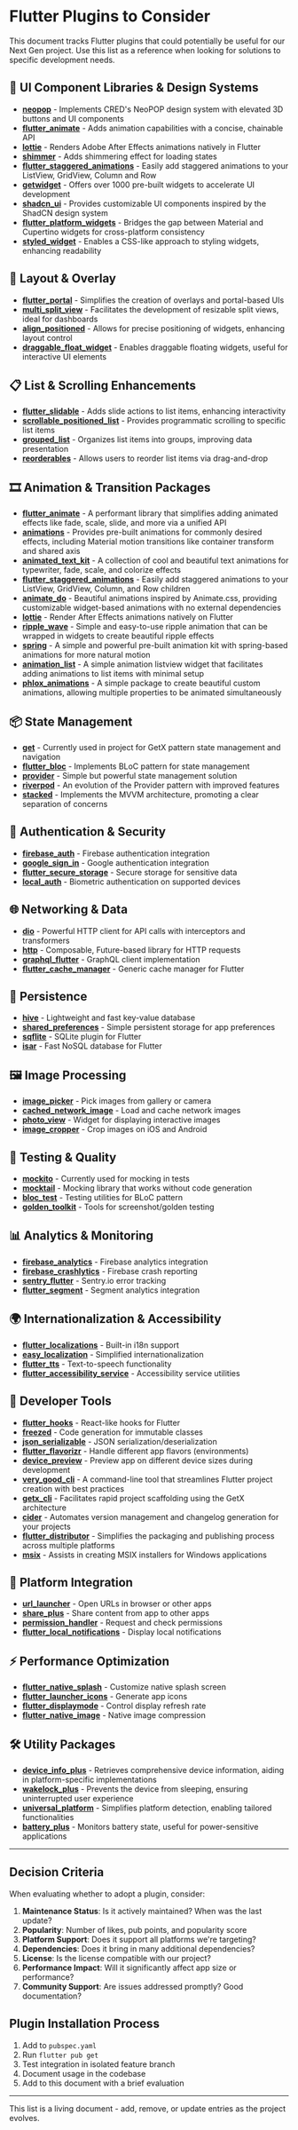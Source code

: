 # Flutter Plugins to Consider

This document tracks Flutter plugins that could potentially be useful for our Next Gen project. Use this list as a reference when looking for solutions to specific development needs.

## 🎨 UI Component Libraries & Design Systems

- [**neopop**](https://pub.dev/packages/neopop) - Implements CRED's NeoPOP design system with elevated 3D buttons and UI components
- [**flutter_animate**](https://pub.dev/packages/flutter_animate) - Adds animation capabilities with a concise, chainable API
- [**lottie**](https://pub.dev/packages/lottie) - Renders Adobe After Effects animations natively in Flutter
- [**shimmer**](https://pub.dev/packages/shimmer) - Adds shimmering effect for loading states
- [**flutter_staggered_animations**](https://pub.dev/packages/flutter_staggered_animations) - Easily add staggered animations to your ListView, GridView, Column and Row
- [**getwidget**](https://pub.dev/packages/getwidget) - Offers over 1000 pre-built widgets to accelerate UI development
- [**shadcn_ui**](https://pub.dev/packages/shadcn_ui) - Provides customizable UI components inspired by the ShadCN design system
- [**flutter_platform_widgets**](https://pub.dev/packages/flutter_platform_widgets) - Bridges the gap between Material and Cupertino widgets for cross-platform consistency
- [**styled_widget**](https://pub.dev/packages/styled_widget) - Enables a CSS-like approach to styling widgets, enhancing readability

## 🧱 Layout & Overlay

- [**flutter_portal**](https://pub.dev/packages/flutter_portal) - Simplifies the creation of overlays and portal-based UIs
- [**multi_split_view**](https://pub.dev/packages/multi_split_view) - Facilitates the development of resizable split views, ideal for dashboards
- [**align_positioned**](https://pub.dev/packages/align_positioned) - Allows for precise positioning of widgets, enhancing layout control
- [**draggable_float_widget**](https://pub.dev/packages/draggable_float_widget) - Enables draggable floating widgets, useful for interactive UI elements

## 📋 List & Scrolling Enhancements

- [**flutter_slidable**](https://pub.dev/packages/flutter_slidable) - Adds slide actions to list items, enhancing interactivity
- [**scrollable_positioned_list**](https://pub.dev/packages/scrollable_positioned_list) - Provides programmatic scrolling to specific list items
- [**grouped_list**](https://pub.dev/packages/grouped_list) - Organizes list items into groups, improving data presentation
- [**reorderables**](https://pub.dev/packages/reorderables) - Allows users to reorder list items via drag-and-drop

## 🎞️ Animation & Transition Packages

- [**flutter_animate**](https://pub.dev/packages/flutter_animate) - A performant library that simplifies adding animated effects like fade, scale, slide, and more via a unified API
- [**animations**](https://pub.dev/packages/animations) - Provides pre-built animations for commonly desired effects, including Material motion transitions like container transform and shared axis
- [**animated_text_kit**](https://pub.dev/packages/animated_text_kit) - A collection of cool and beautiful text animations for typewriter, fade, scale, and colorize effects
- [**flutter_staggered_animations**](https://pub.dev/packages/flutter_staggered_animations) - Easily add staggered animations to your ListView, GridView, Column, and Row children
- [**animate_do**](https://pub.dev/packages/animate_do) - Beautiful animations inspired by Animate.css, providing customizable widget-based animations with no external dependencies
- [**lottie**](https://pub.dev/packages/lottie) - Render After Effects animations natively on Flutter
- [**ripple_wave**](https://pub.dev/packages/ripple_wave) - Simple and easy-to-use ripple animation that can be wrapped in widgets to create beautiful ripple effects
- [**spring**](https://pub.dev/packages/spring) - A simple and powerful pre-built animation kit with spring-based animations for more natural motion
- [**animation_list**](https://pub.dev/packages/animation_list) - A simple animation listview widget that facilitates adding animations to list items with minimal setup
- [**phlox_animations**](https://pub.dev/packages/phlox_animations) - A simple package to create beautiful custom animations, allowing multiple properties to be animated simultaneously

## 📦 State Management

- [**get**](https://pub.dev/packages/get) - Currently used in project for GetX pattern state management and navigation
- [**flutter_bloc**](https://pub.dev/packages/flutter_bloc) - Implements BLoC pattern for state management
- [**provider**](https://pub.dev/packages/provider) - Simple but powerful state management solution
- [**riverpod**](https://pub.dev/packages/riverpod) - An evolution of the Provider pattern with improved features
- [**stacked**](https://pub.dev/packages/stacked) - Implements the MVVM architecture, promoting a clear separation of concerns

## 🔐 Authentication & Security

- [**firebase_auth**](https://pub.dev/packages/firebase_auth) - Firebase authentication integration
- [**google_sign_in**](https://pub.dev/packages/google_sign_in) - Google authentication integration
- [**flutter_secure_storage**](https://pub.dev/packages/flutter_secure_storage) - Secure storage for sensitive data
- [**local_auth**](https://pub.dev/packages/local_auth) - Biometric authentication on supported devices

## 🌐 Networking & Data

- [**dio**](https://pub.dev/packages/dio) - Powerful HTTP client for API calls with interceptors and transformers
- [**http**](https://pub.dev/packages/http) - Composable, Future-based library for HTTP requests
- [**graphql_flutter**](https://pub.dev/packages/graphql_flutter) - GraphQL client implementation
- [**flutter_cache_manager**](https://pub.dev/packages/flutter_cache_manager) - Generic cache manager for Flutter

## 💾 Persistence

- [**hive**](https://pub.dev/packages/hive) - Lightweight and fast key-value database
- [**shared_preferences**](https://pub.dev/packages/shared_preferences) - Simple persistent storage for app preferences
- [**sqflite**](https://pub.dev/packages/sqflite) - SQLite plugin for Flutter
- [**isar**](https://pub.dev/packages/isar) - Fast NoSQL database for Flutter

## 🖼️ Image Processing

- [**image_picker**](https://pub.dev/packages/image_picker) - Pick images from gallery or camera
- [**cached_network_image**](https://pub.dev/packages/cached_network_image) - Load and cache network images
- [**photo_view**](https://pub.dev/packages/photo_view) - Widget for displaying interactive images
- [**image_cropper**](https://pub.dev/packages/image_cropper) - Crop images on iOS and Android

## 🧪 Testing & Quality

- [**mockito**](https://pub.dev/packages/mockito) - Currently used for mocking in tests
- [**mocktail**](https://pub.dev/packages/mocktail) - Mocking library that works without code generation
- [**bloc_test**](https://pub.dev/packages/bloc_test) - Testing utilities for BLoC pattern
- [**golden_toolkit**](https://pub.dev/packages/golden_toolkit) - Tools for screenshot/golden testing

## 📊 Analytics & Monitoring

- [**firebase_analytics**](https://pub.dev/packages/firebase_analytics) - Firebase analytics integration
- [**firebase_crashlytics**](https://pub.dev/packages/firebase_crashlytics) - Firebase crash reporting
- [**sentry_flutter**](https://pub.dev/packages/sentry_flutter) - Sentry.io error tracking
- [**flutter_segment**](https://pub.dev/packages/flutter_segment) - Segment analytics integration

## 🌍 Internationalization & Accessibility

- [**flutter_localizations**](https://api.flutter.dev/flutter/flutter_localizations/flutter_localizations-library.html) - Built-in i18n support
- [**easy_localization**](https://pub.dev/packages/easy_localization) - Simplified internationalization
- [**flutter_tts**](https://pub.dev/packages/flutter_tts) - Text-to-speech functionality
- [**flutter_accessibility_service**](https://pub.dev/packages/flutter_accessibility_service) - Accessibility service utilities

## 🔧 Developer Tools

- [**flutter_hooks**](https://pub.dev/packages/flutter_hooks) - React-like hooks for Flutter
- [**freezed**](https://pub.dev/packages/freezed) - Code generation for immutable classes
- [**json_serializable**](https://pub.dev/packages/json_serializable) - JSON serialization/deserialization
- [**flutter_flavorizr**](https://pub.dev/packages/flutter_flavorizr) - Handle different app flavors (environments)
- [**device_preview**](https://pub.dev/packages/device_preview) - Preview app on different device sizes during development
- [**very_good_cli**](https://pub.dev/packages/very_good_cli) - A command-line tool that streamlines Flutter project creation with best practices
- [**getx_cli**](https://pub.dev/packages/getx_cli) - Facilitates rapid project scaffolding using the GetX architecture
- [**cider**](https://pub.dev/packages/cider) - Automates version management and changelog generation for your projects
- [**flutter_distributor**](https://pub.dev/packages/flutter_distributor) - Simplifies the packaging and publishing process across multiple platforms
- [**msix**](https://pub.dev/packages/msix) - Assists in creating MSIX installers for Windows applications

## 📱 Platform Integration

- [**url_launcher**](https://pub.dev/packages/url_launcher) - Open URLs in browser or other apps
- [**share_plus**](https://pub.dev/packages/share_plus) - Share content from app to other apps
- [**permission_handler**](https://pub.dev/packages/permission_handler) - Request and check permissions
- [**flutter_local_notifications**](https://pub.dev/packages/flutter_local_notifications) - Display local notifications

## ⚡ Performance Optimization

- [**flutter_native_splash**](https://pub.dev/packages/flutter_native_splash) - Customize native splash screen
- [**flutter_launcher_icons**](https://pub.dev/packages/flutter_launcher_icons) - Generate app icons
- [**flutter_displaymode**](https://pub.dev/packages/flutter_displaymode) - Control display refresh rate
- [**flutter_native_image**](https://pub.dev/packages/flutter_native_image) - Native image compression

## 🛠️ Utility Packages

- [**device_info_plus**](https://pub.dev/packages/device_info_plus) - Retrieves comprehensive device information, aiding in platform-specific implementations
- [**wakelock_plus**](https://pub.dev/packages/wakelock_plus) - Prevents the device from sleeping, ensuring uninterrupted user experience
- [**universal_platform**](https://pub.dev/packages/universal_platform) - Simplifies platform detection, enabling tailored functionalities
- [**battery_plus**](https://pub.dev/packages/battery_plus) - Monitors battery state, useful for power-sensitive applications

---

## Decision Criteria

When evaluating whether to adopt a plugin, consider:

1. **Maintenance Status**: Is it actively maintained? When was the last update?
2. **Popularity**: Number of likes, pub points, and popularity score
3. **Platform Support**: Does it support all platforms we're targeting?
4. **Dependencies**: Does it bring in many additional dependencies?
5. **License**: Is the license compatible with our project?
6. **Performance Impact**: Will it significantly affect app size or performance?
7. **Community Support**: Are issues addressed promptly? Good documentation?

## Plugin Installation Process

1. Add to `pubspec.yaml`
2. Run `flutter pub get`
3. Test integration in isolated feature branch
4. Document usage in the codebase
5. Add to this document with a brief evaluation

---

This list is a living document - add, remove, or update entries as the project evolves.